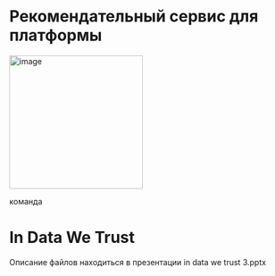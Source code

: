 # Рекомендательный сервис для платформы
<img width="239" alt="image" src="https://user-images.githubusercontent.com/57654086/234070777-b0504767-5984-4a6e-81cf-ade2a467054c.png">

команда
# In Data We Trust

Описание файлов находиться в презентации in data we trust 3.pptx

